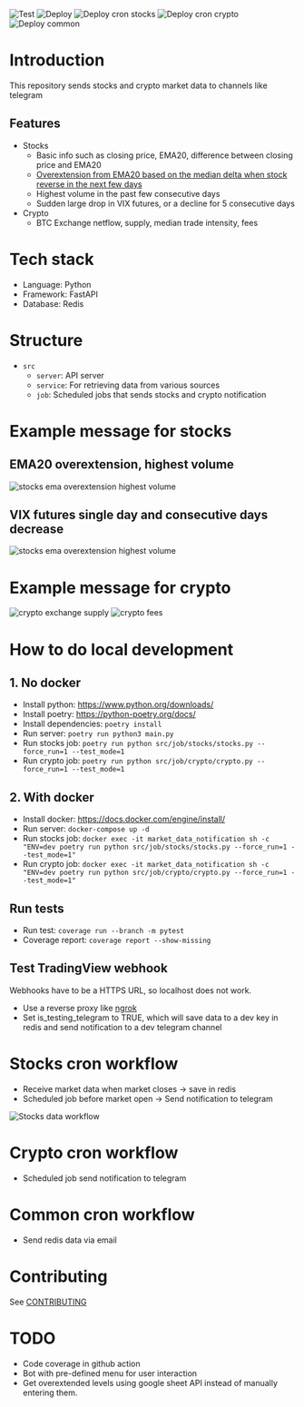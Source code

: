 ![Test](https://github.com/hanchiang/market-data-notification/actions/workflows/test.yml/badge.svg)
![Deploy](https://github.com/hanchiang/market-data-notification/actions/workflows/deploy.yml/badge.svg)
![Deploy cron stocks](https://github.com/hanchiang/market-data-notification/actions/workflows/deploy-cron-stocks.yml/badge.svg)
![Deploy cron crypto](https://github.com/hanchiang/market-data-notification/actions/workflows/deploy-cron-crypto.yml/badge.svg)
![Deploy common](https://github.com/hanchiang/market-data-notification/actions/workflows/deploy-common-cron.yml/badge.svg)

# Introduction
This repository sends stocks and crypto market data to channels like telegram

## Features
* Stocks
  * Basic info such as closing price, EMA20, difference between closing price and EMA20
  * [Overextension from EMA20 based on the median delta when stock reverse in the next few days](https://github.com/hanchiang/market-data-notification/blob/master/CONTRIBUTING.md#overextendedpositive--negative-levels-from-ema20)
  * Highest volume in the past few consecutive days
  * Sudden large drop in VIX futures, or a decline for 5 consecutive days
* Crypto
  * BTC Exchange netflow, supply, median trade intensity, fees

# Tech stack
* Language: Python
* Framework: FastAPI
* Database: Redis

# Structure
* `src`
  * `server`: API server
  * `service`: For retrieving data from various sources
  * `job`: Scheduled jobs that sends stocks and crypto notification

# Example message for stocks
## EMA20 overextension, highest volume
![stocks ema overextension highest volume](images/stocks/tradingview-stocks-ema-overextension-highest-volume.png)
## VIX futures single day and consecutive days decrease
![stocks ema overextension highest volume](images/stocks/tradingview-vix-central-single-day-and-consecutive-days-decrease.png)


# Example message for crypto
![crypto exchange supply](images/telegram_crypto_exchange_supply.png)
![crypto fees](images/telegram_crypto_fees.png)

# How to do local development
## 1. No docker
* Install python: https://www.python.org/downloads/
* Install poetry: https://python-poetry.org/docs/
* Install dependencies: `poetry install`
* Run server: `poetry run python3 main.py`
* Run stocks job: `poetry run python src/job/stocks/stocks.py --force_run=1 --test_mode=1`
* Run crypto job: `poetry run python src/job/crypto/crypto.py --force_run=1 --test_mode=1`

## 2. With docker
* Install docker: https://docs.docker.com/engine/install/
* Run server: `docker-compose up -d`
* Run stocks job: `docker exec -it market_data_notification sh -c "ENV=dev poetry run python src/job/stocks/stocks.py --force_run=1 --test_mode=1"`
* Run crypto job: `docker exec -it market_data_notification sh -c "ENV=dev poetry run python src/job/crypto/crypto.py --force_run=1 --test_mode=1"`

## Run tests
* Run test: `coverage run --branch -m pytest`
* Coverage report: `coverage report --show-missing`

## Test TradingView webhook
Webhooks have to be a HTTPS URL, so localhost does not work.
* Use a reverse proxy like [ngrok](https://ngrok.com/)
* Set is_testing_telegram to TRUE, which will save data to a dev key in redis and send notification to a dev telegram channel

# Stocks cron workflow
* Receive market data when market closes -> save in redis
* Scheduled job before market open -> Send notification to telegram

![Stocks data workflow](images/tradingview-daily-stocks-info.png)

# Crypto cron workflow
* Scheduled job send notification to telegram

# Common cron workflow
* Send redis data via email

# Contributing
See [CONTRIBUTING](CONTRIBUTING.md)

# TODO
* Code coverage in github action
* Bot with pre-defined menu for user interaction
* Get overextended levels using google sheet API instead of manually entering them.